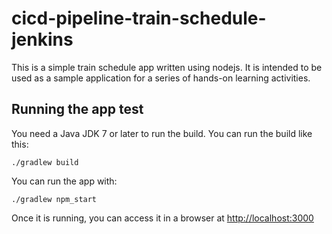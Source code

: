 # cicd-pipeline-train-schedule-jenkins

This is a simple train schedule app written using nodejs. It is intended to be used as a sample application for a series of hands-on learning activities.

## Running the app test

You need a Java JDK 7 or later to run the build. You can run the build like this:

    ./gradlew build

You can run the app with:

    ./gradlew npm_start

Once it is running, you can access it in a browser at [http://localhost:3000](http://localhost:3000)
